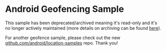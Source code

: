 
Android Geofencing Sample
=========================

This sample has been deprecated/archived meaning it's read-only and it's no longer actively maintained (more details on archiving can be found [here][1]).

For another geofence sample, please check out the new [github.com/android/location-samples][2] repo. Thank you!

[1]: https://help.github.com/en/articles/about-archiving-repositories
[2]: https://github.com/android/location-samples
